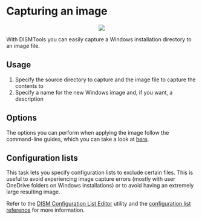 # Capturing an image

<p align="center">
	<img src="../../../res/img_tasks/mgmt/capture_image.png" />
</p>

With DISMTools you can easily capture a Windows installation directory to an image file.

## Usage

1. Specify the source directory to capture and the image file to capture the contents to
2. Specify a name for the new Windows image and, if you want, a description

## Options

The options you can perform when applying the image follow the command-line guides, which you can take a look at [here](https://learn.microsoft.com/en-us/windows-hardware/manufacture/desktop/dism-image-management-command-line-options-s14?view=windows-11#capture-image).

## Configuration lists

This task lets you specify configuration lists to exclude certain files. This is useful to avoid experiencing image capture errors (mostly with user OneDrive folders on Windows installations) or to avoid having an extremely large resulting image.

Refer to the [DISM Configuration List Editor](../../tools/configlisteditor) utility and the [configuration list reference](https://learn.microsoft.com/en-us/windows-hardware/manufacture/desktop/dism-configuration-list-and-wimscriptini-files-winnext?view=windows-11) for more information.